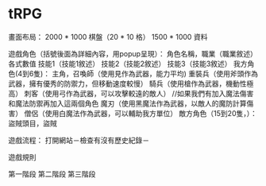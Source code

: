 # tRPG

畫面布局：
	2000 * 1000 棋盤（20 * 10 格）
    1500 * 1000 資料

遊戲角色（括號後面為詳細內容，用popup呈現）：
	角色名稱，職業（職業敘述）
	各式數值
	技能1（技能1敘述）
    技能2（技能2敘述）
    技能3（技能3敘述）
	我方角色(4到6隻)：
		主角，召喚師（使用見作為武器，能力平均)
    	重裝兵（使用斧頭作為武器，擁有優秀的防禦力，但移動速度較慢）
    	騎兵（使用槍作為武器，機動性極高）
    	刺客（使用弓作為武器，可以攻擊較遠的敵人）
    	//如果我們有加入魔法傷害和魔法防禦再加入這兩個角色
    	魔刃（使用黑魔法作為武器，以敵人的魔防計算傷害）
    	僧侶（使用白魔法作為武器，可以輔助我方單位）
  	敵方角色（15到20隻，）：
		盜賊頭目，盜賊
		
		
    
遊戲流程：
	打開網站－檢查有沒有歷史紀錄－

遊戲規則

第一階段
第二階段
第三階段